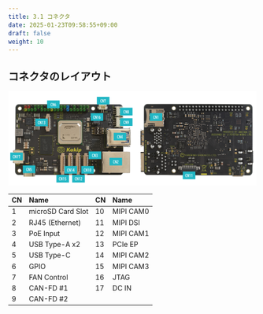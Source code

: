 ```yaml
---
title: 3.1 コネクタ
date: 2025-01-23T09:58:55+09:00
draft: false
weight: 10
---
```

## コネクタのレイアウト
![Connectors](images/Kakip_Connectors.png)

|CN|Name|CN|Name|
|:---|:---|:---|:---|
|1|microSD Card Slot|10|MIPI CAM0|
|2|RJ45 (Ethernet)|11|MIPI DSI|
|3|PoE Input|12|MIPI CAM1|
|4|USB Type-A x2|13|PCIe EP|
|5|USB Type-C|14|MIPI CAM2|
|6|GPIO|15|MIPI CAM3|
|7|FAN Control|16|JTAG|
|8|CAN-FD #1|17|DC IN|
|9|CAN-FD #2|||
